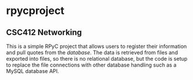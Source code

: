 # rpycproject
## CSC412 Networking
This is a simple RPyC project that allows users to register their information and pull quotes from the *database*. The data is retrieved
from files and exported into files, so there is no relational database, but the code is setup to replace the file connections with other 
database handling such as a MySQL database API.

